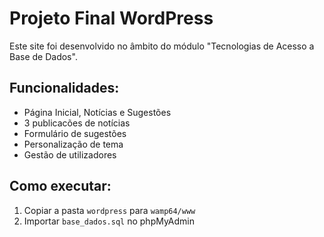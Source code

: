 # Projeto Final WordPress

Este site foi desenvolvido no âmbito do módulo "Tecnologias de Acesso a Base de Dados".
## Funcionalidades:
- Página Inicial, Notícias e Sugestões
- 3 publicacões de notícias
- Formulário de sugestões
- Personalização de tema
- Gestão de utilizadores
## Como executar:
1. Copiar a pasta `wordpress` para `wamp64/www`
2. Importar `base_dados.sql` no phpMyAdmin